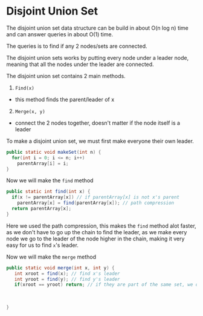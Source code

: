 # Disjoint Union Set

The disjoint union set data structure can be build in about O(n log n) time and can answer queries in about O(1) time.

The queries is to find if any 2 nodes/sets are connected.

The disjoint union sets works by putting every node under a leader node, meaning that all the nodes under the leader are connected.

The disjoint union set contains 2 main methods.

1. ```Find(x)```
  - this method finds the parent/leader of x
  
2. ```Merge(x, y)```
  - connect the 2 nodes together, doesn't matter if the node itself is a leader
  
To make a disjoint union set, we must first make everyone their own leader.

```java
public static void makeSet(int n) {
  for(int i = 0; i <= n; i++)
    parentArray[i] = i;
}
```
Now we will make the ```find``` method

```java
public static int find(int x) {
  if(x != parentArray[x]) // if parentArray[x] is not x's parent
    parentArray[x] = find(parentArray[x]); // path compression
  return parentArray[x];    
}
```
Here we used the path compression, this makes the ```find``` method alot faster, as we don't have to go up the chain to find the leader, as we make every node we go to the leader of the node higher in the chain, making it very easy for us to find ```x```'s leader.


Now we will make the ```merge``` method

```java
public static void merge(int x, int y) {
   int xroot = find(x); // find x's leader
   int yroot = find(y); // find y's leader
   if(xroot == yroot) return; // if they are part of the same set, we don't need to merge them
   
   
   
}
```
